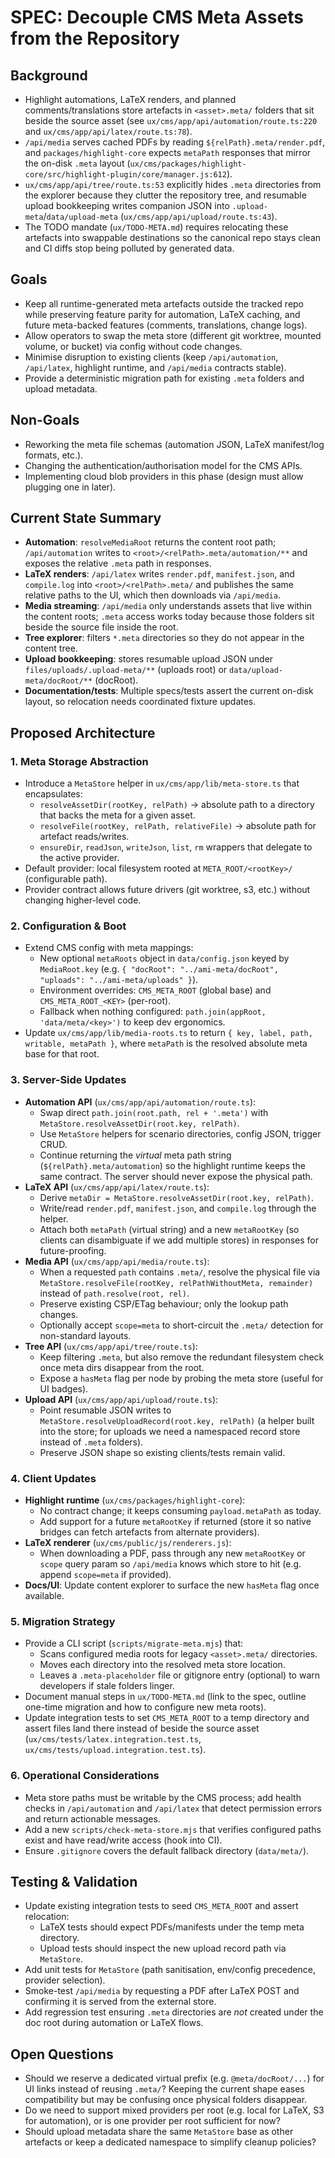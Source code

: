 # SPEC: Decouple CMS Meta Assets from the Repository

## Background
- Highlight automations, LaTeX renders, and planned comments/translations store artefacts in `<asset>.meta/` folders that sit beside the source asset (see `ux/cms/app/api/automation/route.ts:220` and `ux/cms/app/api/latex/route.ts:78`).
- `/api/media` serves cached PDFs by reading `${relPath}.meta/render.pdf`, and `packages/highlight-core` expects `metaPath` responses that mirror the on-disk `.meta` layout (`ux/cms/packages/highlight-core/src/highlight-plugin/core/manager.js:612`).
- `ux/cms/app/api/tree/route.ts:53` explicitly hides `.meta` directories from the explorer because they clutter the repository tree, and resumable upload bookkeeping writes companion JSON into `.upload-meta`/`data/upload-meta` (`ux/cms/app/api/upload/route.ts:43`).
- The TODO mandate (`ux/TODO-META.md`) requires relocating these artefacts into swappable destinations so the canonical repo stays clean and CI diffs stop being polluted by generated data.

## Goals
- Keep all runtime-generated meta artefacts outside the tracked repo while preserving feature parity for automation, LaTeX caching, and future meta-backed features (comments, translations, change logs).
- Allow operators to swap the meta store (different git worktree, mounted volume, or bucket) via config without code changes.
- Minimise disruption to existing clients (keep `/api/automation`, `/api/latex`, highlight runtime, and `/api/media` contracts stable).
- Provide a deterministic migration path for existing `.meta` folders and upload metadata.

## Non-Goals
- Reworking the meta file schemas (automation JSON, LaTeX manifest/log formats, etc.).
- Changing the authentication/authorisation model for the CMS APIs.
- Implementing cloud blob providers in this phase (design must allow plugging one in later).

## Current State Summary
- **Automation**: `resolveMediaRoot` returns the content root path; `/api/automation` writes to `<root>/<relPath>.meta/automation/**` and exposes the relative `.meta` path in responses.
- **LaTeX renders**: `/api/latex` writes `render.pdf`, `manifest.json`, and `compile.log` into `<root>/<relPath>.meta/` and publishes the same relative paths to the UI, which then downloads via `/api/media`.
- **Media streaming**: `/api/media` only understands assets that live within the content roots; `.meta` access works today because those folders sit beside the source file inside the root.
- **Tree explorer**: filters `*.meta` directories so they do not appear in the content tree.
- **Upload bookkeeping**: stores resumable upload JSON under `files/uploads/.upload-meta/**` (uploads root) or `data/upload-meta/docRoot/**` (docRoot).
- **Documentation/tests**: Multiple specs/tests assert the current on-disk layout, so relocation needs coordinated fixture updates.

## Proposed Architecture

### 1. Meta Storage Abstraction
- Introduce a `MetaStore` helper in `ux/cms/app/lib/meta-store.ts` that encapsulates:
  - `resolveAssetDir(rootKey, relPath)` → absolute path to a directory that backs the meta for a given asset.
  - `resolveFile(rootKey, relPath, relativeFile)` → absolute path for artefact reads/writes.
  - `ensureDir`, `readJson`, `writeJson`, `list`, `rm` wrappers that delegate to the active provider.
- Default provider: local filesystem rooted at `META_ROOT/<rootKey>/` (configurable path).
- Provider contract allows future drivers (git worktree, s3, etc.) without changing higher-level code.

### 2. Configuration & Boot
- Extend CMS config with meta mappings:
  - New optional `metaRoots` object in `data/config.json` keyed by `MediaRoot.key` (e.g. `{ "docRoot": "../ami-meta/docRoot", "uploads": "../ami-meta/uploads" }`).
  - Environment overrides: `CMS_META_ROOT` (global base) and `CMS_META_ROOT_<KEY>` (per-root).
  - Fallback when nothing configured: `path.join(appRoot, 'data/meta/<key>')` to keep dev ergonomics.
- Update `ux/cms/app/lib/media-roots.ts` to return `{ key, label, path, writable, metaPath }`, where `metaPath` is the resolved absolute meta base for that root.

### 3. Server-Side Updates
- **Automation API** (`ux/cms/app/api/automation/route.ts`):
  - Swap direct `path.join(root.path, rel + '.meta')` with `MetaStore.resolveAssetDir(root.key, relPath)`.
  - Use `MetaStore` helpers for scenario directories, config JSON, trigger CRUD.
  - Continue returning the *virtual* meta path string (`${relPath}.meta/automation`) so the highlight runtime keeps the same contract. The server should never expose the physical path.
- **LaTeX API** (`ux/cms/app/api/latex/route.ts`):
  - Derive `metaDir = MetaStore.resolveAssetDir(root.key, relPath)`.
  - Write/read `render.pdf`, `manifest.json`, and `compile.log` through the helper.
  - Attach both `metaPath` (virtual string) and a new `metaRootKey` (so clients can disambiguate if we add multiple stores) in responses for future-proofing.
- **Media API** (`ux/cms/app/api/media/route.ts`):
  - When a requested `path` contains `.meta/`, resolve the physical file via `MetaStore.resolveFile(rootKey, relPathWithoutMeta, remainder)` instead of `path.resolve(root, rel)`.
  - Preserve existing CSP/ETag behaviour; only the lookup path changes.
  - Optionally accept `scope=meta` to short-circuit the `.meta/` detection for non-standard layouts.
- **Tree API** (`ux/cms/app/api/tree/route.ts`):
  - Keep filtering `.meta`, but also remove the redundant filesystem check once meta dirs disappear from the root.
  - Expose a `hasMeta` flag per node by probing the meta store (useful for UI badges).
- **Upload API** (`ux/cms/app/api/upload/route.ts`):
  - Point resumable JSON writes to `MetaStore.resolveUploadRecord(root.key, relPath)` (a helper built into the store; for uploads we need a namespaced record store instead of `.meta` folders).
  - Preserve JSON shape so existing clients/tests remain valid.

### 4. Client Updates
- **Highlight runtime** (`ux/cms/packages/highlight-core`):
  - No contract change; it keeps consuming `payload.metaPath` as today.
  - Add support for a future `metaRootKey` if returned (store it so native bridges can fetch artefacts from alternate providers).
- **LaTeX renderer** (`ux/cms/public/js/renderers.js`):
  - When downloading a PDF, pass through any new `metaRootKey` or `scope` query param so `/api/media` knows which store to hit (e.g. append `scope=meta` if provided).
- **Docs/UI**: Update content explorer to surface the new `hasMeta` flag once available.

### 5. Migration Strategy
- Provide a CLI script (`scripts/migrate-meta.mjs`) that:
  - Scans configured media roots for legacy `<asset>.meta/` directories.
  - Moves each directory into the resolved meta store location.
  - Leaves a `.meta-placeholder` file or gitignore entry (optional) to warn developers if stale folders linger.
- Document manual steps in `ux/TODO-META.md` (link to the spec, outline one-time migration and how to configure new meta roots).
- Update integration tests to set `CMS_META_ROOT` to a temp directory and assert files land there instead of beside the source asset (`ux/cms/tests/latex.integration.test.ts`, `ux/cms/tests/upload.integration.test.ts`).

### 6. Operational Considerations
- Meta store paths must be writable by the CMS process; add health checks in `/api/automation` and `/api/latex` that detect permission errors and return actionable messages.
- Add a new `scripts/check-meta-store.mjs` that verifies configured paths exist and have read/write access (hook into CI).
- Ensure `.gitignore` covers the default fallback directory (`data/meta/`).

## Testing & Validation
- Update existing integration tests to seed `CMS_META_ROOT` and assert relocation:
  - LaTeX tests should expect PDFs/manifests under the temp meta directory.
  - Upload tests should inspect the new upload record path via `MetaStore`.
- Add unit tests for `MetaStore` (path sanitisation, env/config precedence, provider selection).
- Smoke-test `/api/media` by requesting a PDF after LaTeX POST and confirming it is served from the external store.
- Add regression test ensuring `.meta` directories are *not* created under the doc root during automation or LaTeX flows.

## Open Questions
- Should we reserve a dedicated virtual prefix (e.g. `@meta/docRoot/...`) for UI links instead of reusing `.meta/`? Keeping the current shape eases compatibility but may be confusing once physical folders disappear.
- Do we need to support mixed providers per root (e.g. local for LaTeX, S3 for automation), or is one provider per root sufficient for now?
- Should upload metadata share the same `MetaStore` base as other artefacts or keep a dedicated namespace to simplify cleanup policies?

